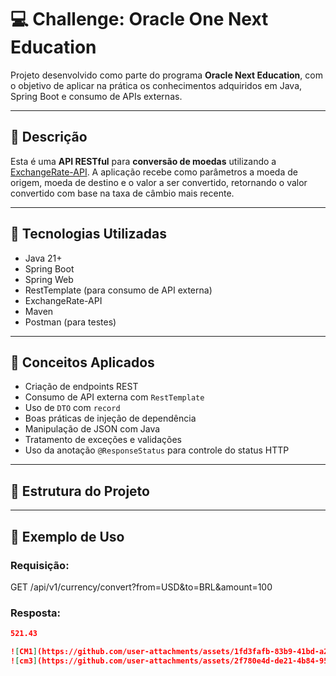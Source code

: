 # 💻 Challenge: Oracle One Next Education

Projeto desenvolvido como parte do programa **Oracle Next Education**, com o objetivo de aplicar na prática os conhecimentos adquiridos em Java, Spring Boot e consumo de APIs externas.

---

## 📌 Descrição

Esta é uma **API RESTful** para **conversão de moedas** utilizando a [ExchangeRate-API](https://www.exchangerate-api.com/).
A aplicação recebe como parâmetros a moeda de origem, moeda de destino e o valor a ser convertido, retornando o valor 
convertido com base na taxa de câmbio mais recente.


---

## 🚀 Tecnologias Utilizadas

- Java 21+
- Spring Boot
- Spring Web
- RestTemplate (para consumo de API externa)
- ExchangeRate-API
- Maven
- Postman (para testes)

---

## 🧠 Conceitos Aplicados

- Criação de endpoints REST
- Consumo de API externa com `RestTemplate`
- Uso de `DTO` com `record`
- Boas práticas de injeção de dependência
- Manipulação de JSON com Java
- Tratamento de exceções e validações
- Uso da anotação `@ResponseStatus` para controle do status HTTP

---

## 📂 Estrutura do Projeto

---

## 📌 Exemplo de Uso

### Requisição:

GET /api/v1/currency/convert?from=USD&to=BRL&amount=100

### Resposta:

```json
521.43

![CM1](https://github.com/user-attachments/assets/1fd3fafb-83b9-41bd-a2db-01a6bc6e3f03)
![cm3](https://github.com/user-attachments/assets/2f780e4d-de21-4b84-95b6-1fc49b80a32f)
